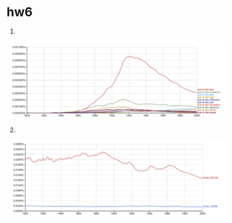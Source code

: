 # hw6
1)  
![](https://raw.githubusercontent.com/MnogoCars/hw6/master/Снимок%20экрана%202018-04-04%20в%2017.28.05.png)

2) 
![](https://raw.githubusercontent.com/MnogoCars/hw6/master/Снимок%20экрана%202018-04-04%20в%2017.42.54.png)

